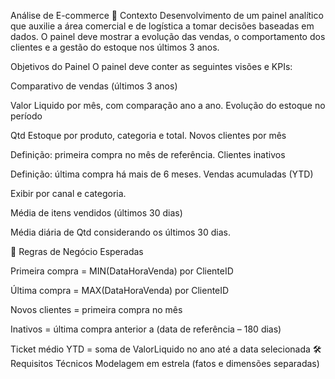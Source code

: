 Análise de E-commerce
📌 Contexto
Desenvolvimento de um painel analítico que auxilie a área comercial e de logística a tomar decisões baseadas em dados.
O painel deve mostrar a evolução das vendas, o comportamento dos clientes e a gestão do estoque nos últimos 3 anos.

Objetivos do Painel
O painel deve conter as seguintes visões e KPIs:

Comparativo de vendas (últimos 3 anos)

Valor Liquido por mês, com comparação ano a ano.
Evolução do estoque no período

Qtd Estoque por produto, categoria e total.
Novos clientes por mês

Definição: primeira compra no mês de referência.
Clientes inativos

Definição: última compra há mais de 6 meses.
Vendas acumuladas (YTD)

Exibir por canal e categoria.

Média de itens vendidos (últimos 30 dias)

Média diária de Qtd considerando os últimos 30 dias.

📏 Regras de Negócio Esperadas

Primeira compra = MIN(DataHoraVenda) por ClienteID

Última compra = MAX(DataHoraVenda) por ClienteID

Novos clientes = primeira compra no mês

Inativos = última compra anterior a (data de referência – 180 dias)

Ticket médio 
YTD = soma de ValorLiquido no ano até a data selecionada
🛠 Requisitos Técnicos
Modelagem em estrela (fatos e dimensões separadas)


